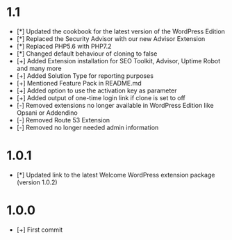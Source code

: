 # 1.1
* [*] Updated the cookbook for the latest version of the WordPress Edition
* [*] Replaced the Security Advisor with our new Advisor Extension
* [*] Replaced PHP5.6 with PHP7.2
* [*] Changed default behaviour of cloning to false
* [+] Added Extension installation for SEO Toolkit, Advisor, Uptime Robot and many more 
* [+] Added Solution Type for reporting purposes
* [+] Mentioned Feature Pack in README.md 
* [+] Added option to use the activation key as parameter
* [+] Added output of one-time login link if clone is set to off
* [-] Removed extensions no longer available in WordPress Edition like Opsani or Addendino
* [-] Removed Route 53 Extension
* [-] Removed no longer needed admin information

# 1.0.1

* [*] Updated link to the latest Welcome WordPress extension package (version 1.0.2)

# 1.0.0

* [+] First commit
